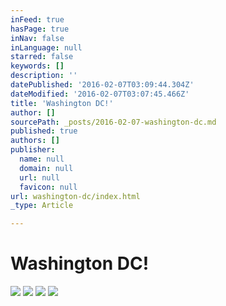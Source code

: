 ```yaml
---
inFeed: true
hasPage: true
inNav: false
inLanguage: null
starred: false
keywords: []
description: ''
datePublished: '2016-02-07T03:09:44.304Z'
dateModified: '2016-02-07T03:07:45.466Z'
title: 'Washington DC!'
author: []
sourcePath: _posts/2016-02-07-washington-dc.md
published: true
authors: []
publisher:
  name: null
  domain: null
  url: null
  favicon: null
url: washington-dc/index.html
_type: Article

---
```

# Washington DC!
![](https://s3-us-west-2.amazonaws.com/the-grid-img/p/e47789a05b6bd1fa312273d51c5b6f7ba38064ca.jpg)
![](https://s3-us-west-2.amazonaws.com/the-grid-img/p/91c6c08e1208eb4f4247f723095200737e6f6de7.jpg)
![](https://s3-us-west-2.amazonaws.com/the-grid-img/p/3a849e30e2b2d37323975778cb92bdd17bc6bddc.jpg)
![](https://s3-us-west-2.amazonaws.com/the-grid-img/p/48e19fa5dbd289a8eb308a7dd21a967a80d29f42.jpg)